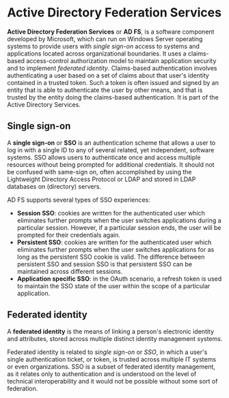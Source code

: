 # Active Directory Federation Services

**Active Directory Federation Services** or **AD FS**, is a software component developed by Microsoft, which can run on Windows Server operating systems to provide users with *single sign-on* access to systems and applications located across organizational boundaries. It uses a claims-based access-control authorization model to maintain application security and to implement *federated identity*. Claims-based authentication involves authenticating a user based on a set of claims about that user's identity contained in a trusted token. Such a token is often issued and signed by an entity that is able to authenticate the user by other means, and that is trusted by the entity doing the claims-based authentication. It is part of the Active Directory Services.

## Single sign-on

A **single sign-on** or **SSO** is an authentication scheme that allows a user to log in with a single ID to any of several related, yet independent, software systems. SSO allows users to authenticate once and access multiple resources without being prompted for additional credentials. It should not be confused with same-sign on, often accomplished by using the Lightweight Directory Access Protocol or LDAP and stored in LDAP databases on (directory) servers.

AD FS supports several types of SSO experiences:

- **Session SSO**: cookies are written for the authenticated user which eliminates further prompts when the user switches applications during a particular session. However, if a particular session ends, the user will be prompted for their credentials again.
- **Persistent SSO**: cookies are written for the authenticated user which eliminates further prompts when the user switches applications for as long as the persistent SSO cookie is valid. The difference between persistent SSO and session SSO is that persistent SSO can be maintained across different sessions.
- **Application specific SSO**: in the OAuth scenario, a refresh token is used to maintain the SSO state of the user within the scope of a particular application.

## Federated identity

A **federated identity** is the means of linking a person's electronic identity and attributes, stored across multiple distinct identity management systems.

Federated identity is related to *single sign-on* or *SSO*, in which a user's single authentication ticket, or token, is trusted across multiple IT systems or even organizations. SSO is a subset of federated identity management, as it relates only to authentication and is understood on the level of technical interoperability and it would not be possible without some sort of federation.
